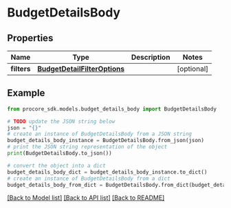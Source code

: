 # BudgetDetailsBody


## Properties

Name | Type | Description | Notes
------------ | ------------- | ------------- | -------------
**filters** | [**BudgetDetailFilterOptions**](BudgetDetailFilterOptions.md) |  | [optional] 

## Example

```python
from procore_sdk.models.budget_details_body import BudgetDetailsBody

# TODO update the JSON string below
json = "{}"
# create an instance of BudgetDetailsBody from a JSON string
budget_details_body_instance = BudgetDetailsBody.from_json(json)
# print the JSON string representation of the object
print(BudgetDetailsBody.to_json())

# convert the object into a dict
budget_details_body_dict = budget_details_body_instance.to_dict()
# create an instance of BudgetDetailsBody from a dict
budget_details_body_from_dict = BudgetDetailsBody.from_dict(budget_details_body_dict)
```
[[Back to Model list]](../README.md#documentation-for-models) [[Back to API list]](../README.md#documentation-for-api-endpoints) [[Back to README]](../README.md)


